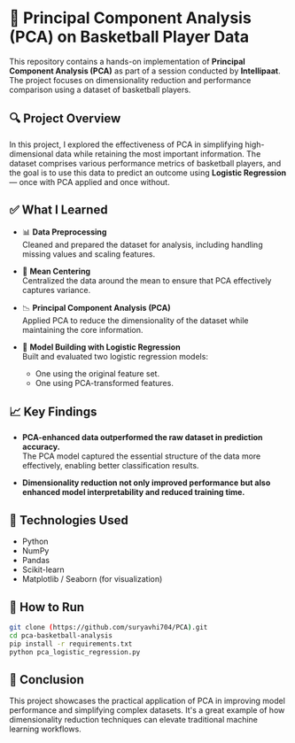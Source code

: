 # 🏀 Principal Component Analysis (PCA) on Basketball Player Data

This repository contains a hands-on implementation of **Principal Component Analysis (PCA)** as part of a session conducted by **Intellipaat**. The project focuses on dimensionality reduction and performance comparison using a dataset of basketball players.

## 🔍 Project Overview

In this project, I explored the effectiveness of PCA in simplifying high-dimensional data while retaining the most important information. The dataset comprises various performance metrics of basketball players, and the goal is to use this data to predict an outcome using **Logistic Regression** — once with PCA applied and once without.

## ✅ What I Learned

- 📊 **Data Preprocessing**  
  Cleaned and prepared the dataset for analysis, including handling missing values and scaling features.

- 🧮 **Mean Centering**  
  Centralized the data around the mean to ensure that PCA effectively captures variance.

- 📉 **Principal Component Analysis (PCA)**  
  Applied PCA to reduce the dimensionality of the dataset while maintaining the core information.

- 🤖 **Model Building with Logistic Regression**  
  Built and evaluated two logistic regression models:
  - One using the original feature set.
  - One using PCA-transformed features.

## 📈 Key Findings

- **PCA-enhanced data outperformed the raw dataset in prediction accuracy.**  
  The PCA model captured the essential structure of the data more effectively, enabling better classification results.

- **Dimensionality reduction not only improved performance but also enhanced model interpretability and reduced training time.**

## 🧪 Technologies Used

- Python
- NumPy
- Pandas
- Scikit-learn
- Matplotlib / Seaborn (for visualization)

## 🚀 How to Run

```bash
git clone (https://github.com/suryavhi704/PCA).git
cd pca-basketball-analysis
pip install -r requirements.txt
python pca_logistic_regression.py
```

## 📌 Conclusion

This project showcases the practical application of PCA in improving model performance and simplifying complex datasets. It's a great example of how dimensionality reduction techniques can elevate traditional machine learning workflows.
